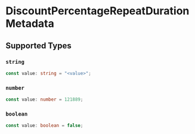 # DiscountPercentageRepeatDurationMetadata


## Supported Types

### `string`

```typescript
const value: string = "<value>";
```

### `number`

```typescript
const value: number = 121889;
```

### `boolean`

```typescript
const value: boolean = false;
```

